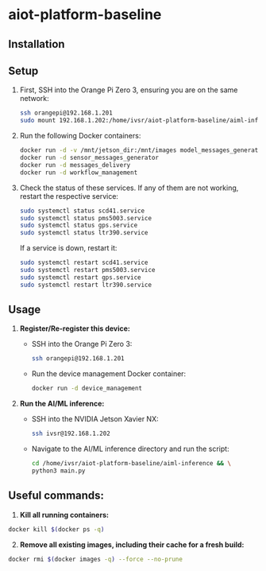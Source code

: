# aiot-platform-baseline

## Installation

## Setup

1. First, SSH into the Orange Pi Zero 3, ensuring you are on the same network:

    ```bash
    ssh orangepi@192.168.1.201
    sudo mount 192.168.1.202:/home/ivsr/aiot-platform-baseline/aiml-inference/saved_images /mnt/jetson_dir
    ```

2. Run the following Docker containers:

    ```bash
    docker run -d -v /mnt/jetson_dir:/mnt/images model_messages_generator
    docker run -d sensor_messages_generator
    docker run -d messages_delivery
    docker run -d workflow_management
    ```

3. Check the status of these services. If any of them are not working, restart the respective service:

    ```bash
    sudo systemctl status scd41.service 
    sudo systemctl status pms5003.service
    sudo systemctl status gps.service
    sudo systemctl status ltr390.service
    ```

    If a service is down, restart it:

    ```bash
    sudo systemctl restart scd41.service
    sudo systemctl restart pms5003.service
    sudo systemctl restart gps.service
    sudo systemctl restart ltr390.service
    ```

## Usage

1. **Register/Re-register this device:**
   - SSH into the Orange Pi Zero 3:

     ```bash
     ssh orangepi@192.168.1.201
     ```

   - Run the device management Docker container:

     ```bash
     docker run -d device_management
     ```

2. **Run the AI/ML inference:**
   - SSH into the NVIDIA Jetson Xavier NX:

     ```bash
     ssh ivsr@192.168.1.202
     ```

   - Navigate to the AI/ML inference directory and run the script:

     ```bash
     cd /home/ivsr/aiot-platform-baseline/aiml-inference && \
     python3 main.py
     ```

## Useful commands:

1. **Kill all running containers:**
  
  ```bash
  docker kill $(docker ps -q)
  ```

2. **Remove all existing images, including their cache for a fresh build:**

  ```bash
  docker rmi $(docker images -q) --force --no-prune
  ```